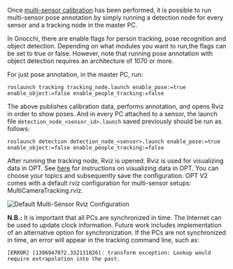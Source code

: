 Once [multi-sensor calibration](https://github.com/OpenPTrack/open_ptrack_v2/wiki/Camera-Network-Calibration) has been performed, it is possible to run multi-sensor pose annotation by simply running a detection node for every sensor and a tracking node in the master PC.

In Gnocchi, there are enable flags for person tracking, pose recognition and object detection. Depending on what modules you want to run,the flags can be set to true or false. However, note that running pose annotation with object detection requires an architecture of 1070 or more. 

For just pose annotation, in the master PC, run:

    roslaunch tracking tracking_node.launch enable_pose:=true enable_object:=false enable_people_tracking:=false

The above publishes calibration data, performs annotation, and opens Rviz in order to show poses. And in every PC attached to a sensor, the launch file `detection_node_<sensor_id>.launch` saved previously should be run as follows:

    roslaunch detection detection_node_<sensor>.launch enable_pose:=true enable_object:=false enable_people_tracking:=false


After running the tracking node, Rviz is opened. Rviz is used for visualizing data in OPT. See [here](https://github.com/OpenPTrack/open_ptrack_v2/wiki/Visualizing-OPT-Data-in-RViz) for instructions on visualizing data in OPT. You can choose your topics and subsequently save the configuration. OPT V2 comes with a default rviz configuration for multi-sensor setups: MultiCameraTracking.rviz.

![Default Multi-Sensor Rviz Configuration](https://github.com/OpenPTrack/open_ptrack_v2/blob/docker/images/Multi-Camera%20Setting.png)

**N.B.:** It is important that all PCs are synchronized in time. The Internet can be used to update clock information. Future work includes implementation of an alternative option for synchronization. If the PCs are not synchronized in time, an error will appear in the tracking command line, such as:

    [ERROR] [1396947072.332131826]: transform exception: Lookup would require extrapolation into the past.
